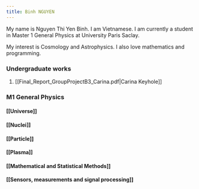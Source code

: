 ```yaml
---
title: Binh NGUYEN
---
```

My name is Nguyen Thi Yen Binh. I am Vietnamese. I am currently a student in Master 1 General Physics at University Paris Saclay. 

My interest is Cosmology and Astrophysics. I also love mathematics and programming.
### Undergraduate works
1. [[Final_Report_GroupProjectB3_Carina.pdf|Carina Keyhole]]
### M1 General Physics

#### [[Universe]]
#### [[Nuclei]]

#### [[Particle]]
#### [[Plasma]]
#### [[Mathematical and Statistical Methods]]
#### [[Sensors, measurements and signal processing]]


